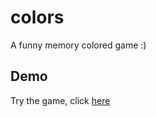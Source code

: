 # colors
A funny memory colored game :)

## Demo
[demo]: http://dcm-web.netii.net/colors/
Try the game, click [here][demo]
